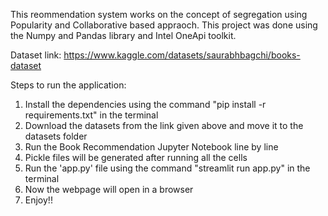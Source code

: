 This reommendation system works on the concept of segregation using Popularity and Collaborative based appraoch.
This project was done using the Numpy and Pandas library and Intel OneApi toolkit. 

Dataset link: 
https://www.kaggle.com/datasets/saurabhbagchi/books-dataset

Steps to run the application:
1. Install the dependencies using the command "pip install -r requirements.txt" in the terminal
2. Download the datasets from the link given  above and move it to the datasets folder
3. Run the Book Recommendation Jupyter Notebook line by line
4. Pickle files will be generated after running all the cells
5. Run the 'app.py' file using the command "streamlit run app.py" in the terminal
6. Now the webpage will open in a browser
7. Enjoy!!

